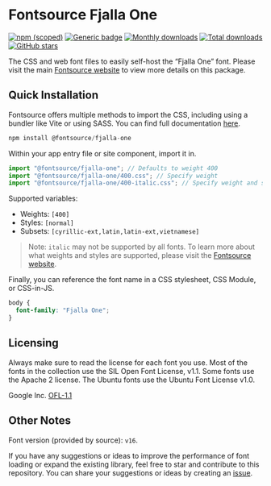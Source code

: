 # Fontsource Fjalla One

[![npm (scoped)](https://img.shields.io/npm/v/@fontsource/fjalla-one?color=brightgreen)](https://www.npmjs.com/package/@fontsource/fjalla-one) [![Generic badge](https://img.shields.io/badge/fontsource-passing-brightgreen)](https://github.com/fontsource/fontsource) [![Monthly downloads](https://badgen.net/npm/dm/@fontsource/fjalla-one)](https://github.com/fontsource/fontsource) [![Total downloads](https://badgen.net/npm/dt/@fontsource/fjalla-one)](https://github.com/fontsource/fontsource) [![GitHub stars](https://img.shields.io/github/stars/fontsource/fontsource.svg?style=social&label=Star)](https://github.com/fontsource/fontsource/stargazers)

The CSS and web font files to easily self-host the “Fjalla One” font. Please visit the main [Fontsource website](https://fontsource.org/fonts/fjalla-one) to view more details on this package.

## Quick Installation

Fontsource offers multiple methods to import the CSS, including using a bundler like Vite or using SASS. You can find full documentation [here](https://fontsource.org/docs/getting-started/introduction).

```javascript
npm install @fontsource/fjalla-one
```

Within your app entry file or site component, import it in.

```javascript
import "@fontsource/fjalla-one"; // Defaults to weight 400
import "@fontsource/fjalla-one/400.css"; // Specify weight
import "@fontsource/fjalla-one/400-italic.css"; // Specify weight and style
```

Supported variables:
- Weights: `[400]`
- Styles: `[normal]`
- Subsets: `[cyrillic-ext,latin,latin-ext,vietnamese]`

> Note: `italic` may not be supported by all fonts. To learn more about what weights and styles are supported, please visit the [Fontsource website](https://fontsource.org/fonts/fjalla-one).

Finally, you can reference the font name in a CSS stylesheet, CSS Module, or CSS-in-JS.

```css
body {
  font-family: "Fjalla One";
}
```

## Licensing
Always make sure to read the license for each font you use. Most of the fonts in the collection use the SIL Open Font License, v1.1. Some fonts use the Apache 2 license. The Ubuntu fonts use the Ubuntu Font License v1.0.

Google Inc.
[OFL-1.1](http://scripts.sil.org/OFL)

## Other Notes
Font version (provided by source): `v16`.

If you have any suggestions or ideas to improve the performance of font loading or expand the existing library, feel free to star and contribute to this repository. You can share your suggestions or ideas by creating an [issue](https://github.com/fontsource/fontsource/issues).